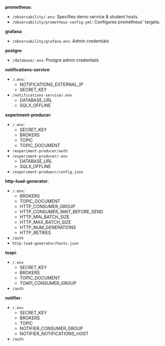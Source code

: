 **prometheus**: 

- `/observability/.env`: Specifies demo service & student hosts. 
- `/observability/prometheus-config.yml`: Configures prometheus' targets.

**grafana**: 

- `/observability/grafana.env`: Admin credentials

**postgre**:

- `/database/.env`: Postgre admin credentials

**notifications-service**:

- `/.env`: 
    - NOTIFICATIONS_EXTERNAL_IP
    - SECRET_KEY
- `/notifications-service/.env`
    - DATABASE_URL
    - SQLX_OFFLINE

**experiment-producer**:

- `/.env`: 
    - SECRET_KEY
    - BROKERS
    - TOPIC
    - TOPIC_DOCUMENT
- `/experiment-producer/auth` 
- `/experiment-producer/.env`
    - DATABASE_URL
    - SQLX_OFFLINE
- `/experiment-produecr/config.json`

**http-load-generator**: 

- `/.env`:
    - BROKERS
    - TOPIC_DOCUMENT
    - HTTP_CONSUMER_GROUP
    - HTTP_CONSUMER_WAIT_BEFORE_SEND
    - HTTP_MIN_BATCH_SIZE
    - HTTP_MAX_BATCH_SIZE
    - HTTP_NUM_GENERATIONS
    - HTTP_RETRIES
- `/auth`
- `http-load-generator/hosts.json`

**toapi**:

- `/.env`
    - SECRET_KEY
    - BROKERS
    - TOPIC_DOCUMENT
    - TOAPI_CONSUMER_GROUP
- `/auth`

**notifier**:

- `/.env`
    - SECRET_KEY
    - BROKERS
    - TOPIC
    - NOTIFIER_CONSUMER_GROUP
    - NOTIFIER_NOTIFICATIONS_HOST
- `/auth`
